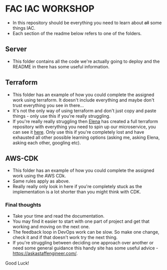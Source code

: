 # FAC IAC WORKSHOP

- In this repository should be everything you need to learn about ~~all~~ some things IAC.
- Each section of the readme below refers to one of the folders.

## Server

- This folder contains all the code we're actually going to deploy and the README in there has some useful information.

## Terraform

- This folder has an example of how you could complete the assigned work using terraform. It doesn't include everything and maybe don't trust everything you see in there...
- It's not the only way of using terraform and don't just copy and paste things - only use this if you're really struggling.
- If you're really really struggling then [Elena](https://github.com/cazanelena) has created a full terraform repository with everything you need to spin up our microservice, you can see it [here](https://github.com/cazanelena/aws-workshop-terraform). Only use this if you're completely lost and have exhausted all other possible learning options (asking me, asking Elena, asking each other, googling etc).

## AWS-CDK

- This folder has an example of how you could complete the assigned work using the AWS CDk.
- Same rules apply as above.
- Really really only look in here if you're completely stuck as the implementation is a lot shorter than you might think with CDK.

### Final thoughts

- Take your time and read the documentation.
- You may find it easier to start with one part of project and get that working and moving on the next one.
- The feedback loop in DevOps work can be slow. So make one change, check it and if that doesn't work try the next thing.
- If you're struggling between deciding one approach over another or need some general guidance this handy site has some useful advice - https://askastaffengineer.com/.

Good Luck!
